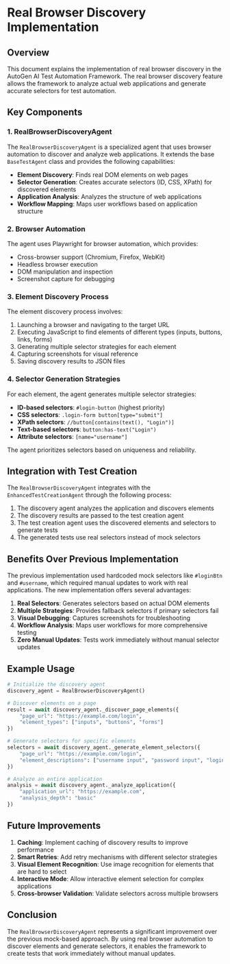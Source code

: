 # Real Browser Discovery Implementation

## Overview

This document explains the implementation of real browser discovery in the AutoGen AI Test Automation Framework. The real browser discovery feature allows the framework to analyze actual web applications and generate accurate selectors for test automation.

## Key Components

### 1. RealBrowserDiscoveryAgent

The `RealBrowserDiscoveryAgent` is a specialized agent that uses browser automation to discover and analyze web applications. It extends the base `BaseTestAgent` class and provides the following capabilities:

- **Element Discovery**: Finds real DOM elements on web pages
- **Selector Generation**: Creates accurate selectors (ID, CSS, XPath) for discovered elements
- **Application Analysis**: Analyzes the structure of web applications
- **Workflow Mapping**: Maps user workflows based on application structure

### 2. Browser Automation

The agent uses Playwright for browser automation, which provides:

- Cross-browser support (Chromium, Firefox, WebKit)
- Headless browser execution
- DOM manipulation and inspection
- Screenshot capture for debugging

### 3. Element Discovery Process

The element discovery process involves:

1. Launching a browser and navigating to the target URL
2. Executing JavaScript to find elements of different types (inputs, buttons, links, forms)
3. Generating multiple selector strategies for each element
4. Capturing screenshots for visual reference
5. Saving discovery results to JSON files

### 4. Selector Generation Strategies

For each element, the agent generates multiple selector strategies:

- **ID-based selectors**: `#login-button` (highest priority)
- **CSS selectors**: `.login-form button[type="submit"]`
- **XPath selectors**: `//button[contains(text(), "Login")]`
- **Text-based selectors**: `button:has-text("Login")`
- **Attribute selectors**: `[name="username"]`

The agent prioritizes selectors based on uniqueness and reliability.

## Integration with Test Creation

The `RealBrowserDiscoveryAgent` integrates with the `EnhancedTestCreationAgent` through the following process:

1. The discovery agent analyzes the application and discovers elements
2. The discovery results are passed to the test creation agent
3. The test creation agent uses the discovered elements and selectors to generate tests
4. The generated tests use real selectors instead of mock selectors

## Benefits Over Previous Implementation

The previous implementation used hardcoded mock selectors like `#loginBtn` and `#username`, which required manual updates to work with real applications. The new implementation offers several advantages:

1. **Real Selectors**: Generates selectors based on actual DOM elements
2. **Multiple Strategies**: Provides fallback selectors if primary selectors fail
3. **Visual Debugging**: Captures screenshots for troubleshooting
4. **Workflow Analysis**: Maps user workflows for more comprehensive testing
5. **Zero Manual Updates**: Tests work immediately without manual selector updates

## Example Usage

```python
# Initialize the discovery agent
discovery_agent = RealBrowserDiscoveryAgent()

# Discover elements on a page
result = await discovery_agent._discover_page_elements({
    "page_url": "https://example.com/login",
    "element_types": ["inputs", "buttons", "forms"]
})

# Generate selectors for specific elements
selectors = await discovery_agent._generate_element_selectors({
    "page_url": "https://example.com/login",
    "element_descriptions": ["username input", "password input", "login button"]
})

# Analyze an entire application
analysis = await discovery_agent._analyze_application({
    "application_url": "https://example.com",
    "analysis_depth": "basic"
})
```

## Future Improvements

1. **Caching**: Implement caching of discovery results to improve performance
2. **Smart Retries**: Add retry mechanisms with different selector strategies
3. **Visual Element Recognition**: Use image recognition for elements that are hard to select
4. **Interactive Mode**: Allow interactive element selection for complex applications
5. **Cross-browser Validation**: Validate selectors across multiple browsers

## Conclusion

The `RealBrowserDiscoveryAgent` represents a significant improvement over the previous mock-based approach. By using real browser automation to discover elements and generate selectors, it enables the framework to create tests that work immediately without manual updates.

